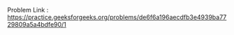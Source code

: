 Problem Link : https://practice.geeksforgeeks.org/problems/de6f6a196aecdfb3e4939ba7729809a5a4bdfe90/1